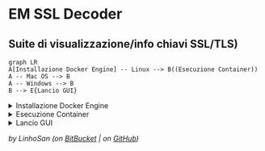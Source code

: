 # EM SSL Decoder

## Suite di visualizzazione/info chiavi SSL/TLS)

```mermaid
graph LR
A[Installazione Docker Engine] -- Linux --> B((Esecuzione Container))
A -- Mac OS --> B
A -- Windows --> B
B --> E{Lancio GUI}
```

<details>
<summary>Installazione Docker Engine</summary>

##### Installare la versione corretta del Docker Engine in base alla piattaforma desiderata.

##### Fare riferimento al sito [www.docker.com](https://www.docker.com/) alla sezione download</sub>

</details>

<details>
<summary>Esecuzione Container</summary>

##### Aprire una shell (Linux/Unix/Mac) oppure il CMD (Windows) ed avviare il Container Docker

```shell
   docker run -d --restart unless-stopped --name EM_SSL_Decoder --hostname em_ssl_decoder -p 4000:4000 linhosan/em-ssl-decoder
```

##### Di default verrà eseguita l'ultima versione disponibilie (latest), altrimenti è possibile specificare una versione di immagine specifica. Per convenzione le versioni precedenti vengono esposte sulla porta 4001 e non sulla 4000.

```shell
   docker run -d --restart unless-stopped --name EM_SSL_Decoder_Old --hostname em_ssl_decoder_old -p 4001:4000 linhosan/em-ssl-decoder:emssldec_v1.09
```

</details>

<details>
<summary>Lancio GUI</summary>

##### Navigare tramite browser sulla nuova istanza locale [EM SSL Decoder](http://localhost:4000/)

</details>

*by LinhoSan (on [BitBucket](https://bitbucket.org/LinhoSan/) | on [GitHub](https://github.com/linhosan/))*